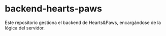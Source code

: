 # backend-hearts-paws
Este repositorio gestiona el backend de Hearts&amp;Paws, encargándose de la lógica del servidor.
